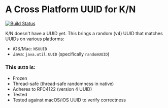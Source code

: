 # A Cross Platform UUID for K/N

[![Build Status](https://travis-ci.org/benasher44/uuid.svg?branch=master)](https://travis-ci.org/benasher44/uuid)

K/N doesn't have a UUID yet. This brings a random (v4) UUID that matches UUIDs on various platforms:

- iOS/Mac: `NSUUID`
- Java: `java.util.UUID` (specifically `randomUUID`)

### This `UUID` is:

- Frozen
- Thread-safe (thread-safe randomness in native)
- Adheres to RFC4122 (version 4 UUID)
- Tested
- Tested against macOS/iOS UUID to verify correctness
